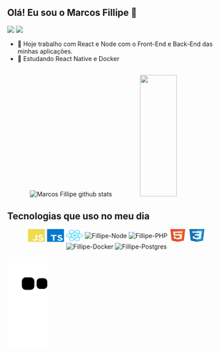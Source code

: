 ## Olá! Eu sou o Marcos Fillipe 👋

<a href = "mailto:marcosfillipebezerra@gmail.com"><img src="https://img.shields.io/badge/-Gmail-%23333?style=for-the-badge&logo=gmail&logoColor=white" target="_blank"></a>
<a href="https://www.linkedin.com/in/marcos-fillipe-bezerra" target="_blank"><img src="https://img.shields.io/badge/-LinkedIn-%230077B5?style=for-the-badge&logo=linkedin&logoColor=white" target="_blank"></a> 

- 🔭 Hoje trabalho com React e Node com o Front-End e Back-End das minhas aplicações. 
- 🌱 Estudando React Native e Docker

##

<div align="center">  
  <img width="49%" height="195px" src="https://github-readme-stats-git-masterrstaa-rickstaa.vercel.app/api?username=marcosfillipe&show_icons=true&count_private=true&theme=material-palenight" alt="Marcos Fillipe github stats" /> 
  <img width="41%" height="280px" src="https://github-readme-stats-git-masterrstaa-rickstaa.vercel.app/api/top-langs/?username=marcosfillipe&layout=compact&theme=material-palenight" />
</div>



  
## **Tecnologias que uso no meu dia**
  
<div align="center">
  <img align="center" alt="Fillipe-Js" height="30" width="40" src="https://raw.githubusercontent.com/devicons/devicon/master/icons/javascript/javascript-plain.svg">
  <img align="center" alt="Fillipe-Ts" height="30" width="40" src="https://raw.githubusercontent.com/devicons/devicon/master/icons/typescript/typescript-plain.svg">
  <img align="center" alt="Fillipe-React" height="30" width="40" src="https://raw.githubusercontent.com/devicons/devicon/master/icons/react/react-original.svg">
  <img align="center" alt="Fillipe-Node" height="30" width="40" src="https://cdn.jsdelivr.net/gh/devicons/devicon/icons/nodejs/nodejs-plain.svg">
  <img align="center" alt="Fillipe-PHP" height="30" width="40" src="https://cdn.jsdelivr.net/gh/devicons/devicon/icons/php/php-original.svg">
  <img align="center" alt="Fillipe-HTML" height="30" width="40" src="https://raw.githubusercontent.com/devicons/devicon/master/icons/html5/html5-original.svg">
  <img align="center" alt="Fillipe-CSS" height="30" width="40" src="https://raw.githubusercontent.com/devicons/devicon/master/icons/css3/css3-original.svg">
  <img align="center" alt="Fillipe-Docker" height="30" width="40" src="https://cdn.jsdelivr.net/gh/devicons/devicon/icons/docker/docker-original.svg">
  <img align="center" alt="Fillipe-Postgres" height="30" width="40" src="https://cdn.jsdelivr.net/gh/devicons/devicon/icons/postgresql/postgresql-plain-wordmark.svg">
</div>

##

![snake gif](https://github.com/marcosfillipe/marcosfillipe/blob/output/github-contribution-grid-snake.svg)
